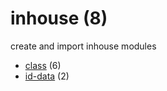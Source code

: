 # inhouse (8)
create and import inhouse modules

+ [class](class/README.md) (6)
+ [id-data](id-data/README.md) (2)
